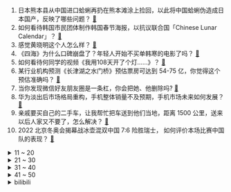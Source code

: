 1. 日本熊本县从中国进口蛤蜊再扔在熊本滩涂上捡回，以此将中国蛤蜊伪造成日本国产，反映了哪些问题？ [:link:](https://www.zhihu.com/question/514421351)
2. 如何看待韩国市民团体制作韩国春节海报，以抗议联合国「Chinese Lunar Calendar」？ [:link:](https://www.zhihu.com/question/514452431)
3. 感觉黄晓明这个人怎么样？ [:link:](https://www.zhihu.com/question/267383433)
4. 《四海》为什么口碑崩盘了？年轻人开始不买单韩寒的电影了吗？ [:link:](https://www.zhihu.com/question/514325778)
5. 如何看待何同学的视频《我用108天开了个灯......》？ [:link:](https://www.zhihu.com/question/514473758)
6. 某行业机构预测《长津湖之水门桥》预估票房可达到 54-75 亿，你觉得这个预估准确吗？ [:link:](https://www.zhihu.com/question/513062066)
7. 当你发现微信好友朋友圈是一条杠，你会把她、他删除吗? [:link:](https://www.zhihu.com/question/383366388)
8. 华为淡出后市场格局重构，手机整体销量不及预期，手机市场未来如何发展？ [:link:](https://www.zhihu.com/question/513981147)
9. 亲戚要买自己的二手车，让我帮忙把车送到他们当地，距离 1500 公里，送来以后人家又不要了，怎么解决？ [:link:](https://www.zhihu.com/question/513772107)
10. 2022 北京冬奥会揭幕战冰壶混双中国 7:6 险胜瑞士， 如何评价本场比赛中国队的表现？ [:link:](https://www.zhihu.com/question/514473587)
<details>
<summary>11 ~ 20</summary>

11. 如何看待原神 2021 年近 300 亿流水，米哈游游戏利润或超网易？ [:link:](https://www.zhihu.com/question/514135285)
12. 你还记得小时候过年的样子吗？这个春节有哪些地方变得「不一样」了？ [:link:](https://www.zhihu.com/question/513477241)
13. 叙利亚提前无缘世界杯后，叙利亚足协宣布解散国家队行政机关和所有技术人员，如何看待这一决策？ [:link:](https://www.zhihu.com/question/514477011)
14. 网红博主「刘墉干净又卫生」在印度得新冠肺炎 8 天后转好，新冠肺炎转好后是什么感受？ [:link:](https://www.zhihu.com/question/513358321)
15. 致幻蘑菇见手青有望成为抗抑郁速效药，这有什么科学根据吗？ [:link:](https://www.zhihu.com/question/513990265)
16. 东北菜街边小店，为何菜量大肉量大用料足且便宜，这样子不会亏本吗？ [:link:](https://www.zhihu.com/question/509461468)
17. 孩子快两岁了，特别嚣张，谁都敢打，说也不听，我应该怎么去正确引导他？ [:link:](https://www.zhihu.com/question/513729289)
18. 男朋友没有买房的打算，可我妈妈觉得要结婚就要有一套房子，怎么办？ [:link:](https://www.zhihu.com/question/514463562)
19. 为什么北方人冬天非常重视脚部保暖，而南方有些人可以光脚穿拖鞋？ [:link:](https://www.zhihu.com/question/508503848)
20. 在凤凰网看到有篇文说，越南官方网站年初一刊文提到“春节起源于越南”，大家都抢着要春节是好事还是坏事？ [:link:](https://www.zhihu.com/question/514419286)
</details>
<details>
<summary>21 ~ 30</summary>

21. 看完电影《蜘蛛侠3英雄无归》你有什么感想？ [:link:](https://www.zhihu.com/question/506317320)
22. 初三现在努力来得及吗？ [:link:](https://www.zhihu.com/question/513559468)
23. 2022 情人节送什么礼物比较好？ [:link:](https://www.zhihu.com/question/513079686)
24. 有没有暗示自己不开心的文案呀？ [:link:](https://www.zhihu.com/question/492222540)
25. 送女朋友的香水或口红有无推荐？ [:link:](https://www.zhihu.com/question/503200013)
26. 男子持续退货假苹果机骗取 636 万，被判服刑 26 个月，为何苹果公司会被这一套路诈骗？ [:link:](https://www.zhihu.com/question/514441398)
27. 2022 年最稳的理财方式是什么？ [:link:](https://www.zhihu.com/question/509663518)
28. 2022 年 1 月 30 日「老饭骨大爷」郑秀生去世，他给你带来的影响有哪些？ [:link:](https://www.zhihu.com/question/514195090)
29. 如何评价辽宁卫视 2022 年春节联欢晚会？ [:link:](https://www.zhihu.com/question/514115165)
30. 有哪些典型的中式恐怖？ [:link:](https://www.zhihu.com/question/485662049)
</details>
<details>
<summary>31 ~ 40</summary>

31. 如果科学家发现一个超级物理理论足以让如今所有物理理论崩溃，那么这个理论最有可能是什么并且最接近现实？ [:link:](https://www.zhihu.com/question/512430394)
32. 我表弟于1月29日，因心脏主动脉破裂抢救无效而去，想请教一下各位过程中院方有否疏忽的责任？ [:link:](https://www.zhihu.com/question/514113263)
33. 过年了，我家两个孩子，家里亲戚都是一个孩子，互相给压岁钱，这怎么给？ [:link:](https://www.zhihu.com/question/367136570)
34. 我是一名高中生，我想取得好成绩可是不知道怎么努力，哪位大神能告诉我一下? [:link:](https://www.zhihu.com/question/514365365)
35. 如何看待综艺《半熟恋人》中单亲妈妈罗拉的 cp 走向？俞悦和王能能谁更适合她? [:link:](https://www.zhihu.com/question/512405022)
36. 玩儿摩托车的人看《四海》是什么感受? [:link:](https://www.zhihu.com/question/514094246)
37. 考研建议自学吗？ [:link:](https://www.zhihu.com/question/483570748)
38. 为什么我在社交里总是处于弱势，包括和朋友交往? [:link:](https://www.zhihu.com/question/432333106)
39. 为什么一定一定要上高中？ [:link:](https://www.zhihu.com/question/514363196)
40. 如何评价米哈游修改规则，多人账号被找回? [:link:](https://www.zhihu.com/question/514285599)
</details>
<details>
<summary>41 ~ 50</summary>

41. 孩子最好几岁开始和大人分床睡？为什么？ [:link:](https://www.zhihu.com/question/453128512)
42. 暗恋是什么滋味的呢？ [:link:](https://www.zhihu.com/question/511186535)
43. 如何以“我爹造反了，我成了最为尊贵的嫡公主”为开头写一篇文？ [:link:](https://www.zhihu.com/question/502656846)
44. 假如你能对刚入二次元的你推荐6部番，你会推荐哪六部？ [:link:](https://www.zhihu.com/question/514306264)
45. 徐克导演的电影《长津湖之水门桥》，开分7.2，你觉得高了还是低了？ [:link:](https://www.zhihu.com/question/514341945)
46. 在科学史上，有什么解释非常错误，但预测非常准确的例子？ [:link:](https://www.zhihu.com/question/513364342)
47. 有哪些家居好物，一旦用过一次，就再也离不开了？ [:link:](https://www.zhihu.com/question/401749957)
48. 如何评价 IDC 公布的 2021 中国折叠屏手机市场份额排行榜，华为以 49.3% 的成绩位居第一？ [:link:](https://www.zhihu.com/question/514084534)
49. 北京冬奥会火炬传递于 2 月 2 日上午在北京启动，你对这次火炬传递有哪些期待？ [:link:](https://www.zhihu.com/question/514322362)
50. 中配是否真的很差？为什么日漫日配看不起中配？ [:link:](https://www.zhihu.com/question/505278946)
</details><details>
<summary>bilibili</summary>

1. 2022我的世界拜年纪 [:link:](//www.bilibili.com/video/BV1kq4y1F7Uh)
2. 【老番茄】大傻子福尔摩斯 [:link:](//www.bilibili.com/video/BV1xF411H7tw)
3. 【何同学】我用108天开了个灯...... [:link:](//www.bilibili.com/video/BV1244y1p7kt)
4. B站UP主，办了个电影节！ [:link:](//www.bilibili.com/video/BV1Pu411d7rh)
5. 《原神》飞彩镌流年活动过场动画-「岁华流彩」 [:link:](//www.bilibili.com/video/BV1Nr4y1Y7V5)
6. 2022哔哩哔哩拜年纪 [:link:](//www.bilibili.com/video/BV1fR4y1T7aV)
7. 【亮记生物鉴定】网络热传生物鉴定37 [:link:](//www.bilibili.com/video/BV1eY411t7MJ)
8. 除夕在印度买牛肉做大餐。 [:link:](//www.bilibili.com/video/BV1vF411H7ZG)
9. 大爷，一路走好。 [:link:](//www.bilibili.com/video/BV1hZ4y1d7qr)
10. 给老弟一个难忘的新年，祝大家新年快乐。 [:link:](//www.bilibili.com/video/BV1Lr4y1Y7v7)
<details>
<summary>11 ~ 20</summary>

11. 脸都不要了 [:link:](//www.bilibili.com/video/BV1or4y1a71j)
12. 《野营》 [:link:](//www.bilibili.com/video/BV1pR4y1j7CK)
13. 自从做了UP主，警察，诈骗犯，黑产都关注了我 [:link:](//www.bilibili.com/video/BV1ZR4y1T71H)
14. 老师：有谁可以报个警么… [:link:](//www.bilibili.com/video/BV1sq4y1h79t)
15. 文艺复兴？直接来吧！ [:link:](//www.bilibili.com/video/BV1Pa41127ay)
16. 【全明星贺岁】废土囧途 [:link:](//www.bilibili.com/video/BV1Nr4y1Y7aD)
17. 在农村结婚是一种什么体验！ [:link:](//www.bilibili.com/video/BV1Gu411d7cw)
18. 【时代少年团】TNT《年夜饭特辑》 [:link:](//www.bilibili.com/video/BV1dT4y1k7G4)
19. 某up给粉丝拜年 , 然而 [:link:](//www.bilibili.com/video/BV1xr4y1Y7Tu)
20. 谁能骗走英国一艘巡洋舰？【硬核狠人25】 [:link:](//www.bilibili.com/video/BV1HS4y1V7hn)
</details>
<details>
<summary>21 ~ 30</summary>

21. 年度极限挑战【2022拜年纪单品】 [:link:](//www.bilibili.com/video/BV1c5411f75g)
22. 耗时半年！我做了一款免费游戏上架steam啦！ [:link:](//www.bilibili.com/video/BV1EP4y1A7SR)
23. 水 星 迫 降 青 春 版 ！！？ [:link:](//www.bilibili.com/video/BV1wS4y157vB)
24. 【原创音乐】《除夕》A-SOUL全新团曲MV【2022拜年纪单品】 [:link:](//www.bilibili.com/video/BV1Ga41127eH)
25. 去找山城小栗旬剪头发，被他当成男生了？？第一次在男士理发馆理发 [:link:](//www.bilibili.com/video/BV1Gr4y1Y7Pi)
26. 奇怪的春节【2022拜年纪单品】 [:link:](//www.bilibili.com/video/BV1B5411Z7f3)
27. 虎年吉祥走鸿运，乐观奋斗万事成！加油！奥利给！哈哈哈哈哈哈哈 [:link:](//www.bilibili.com/video/BV1yT4y1k774)
28. 【2022·东方华灯宴】 [:link:](//www.bilibili.com/video/BV16q4y1h7xX)
29. 弈【2022拜年纪单品】 [:link:](//www.bilibili.com/video/BV1q34y1271d)
30. 拉宏桑vs山城小栗旬 [:link:](//www.bilibili.com/video/BV1SS4y1y7dT)
</details>
<details>
<summary>31 ~ 40</summary>

31. 听君一席话，拜年废话 ！！！ [:link:](//www.bilibili.com/video/BV1or4y1a7ht)
32. 等了一年，我终于拉出了这碗红油辣子牛肉面…… [:link:](//www.bilibili.com/video/BV1KF411J7Ri)
33. 【没啥用科技】 干翻元宇宙！ [:link:](//www.bilibili.com/video/BV1P5411f7A3)
34. 《明日方舟》EP - 随意随意呀 [:link:](//www.bilibili.com/video/BV1Wm4y1f7NM)
35. 过年期间的内心独白（壹） [:link:](//www.bilibili.com/video/BV1oa411m7QQ)
36. 把过年技能玩明白了 [:link:](//www.bilibili.com/video/BV1ru411R7gZ)
37. 不拿群众一针一线，那如何用农村包围城市？【思维实验室】 [:link:](//www.bilibili.com/video/BV1eS4y1y7D7)
38. 【春节档全明星】弯转大了，容易扯着淡！ [:link:](//www.bilibili.com/video/BV1SP4y1N78D)
39. 《当代年轻人回复亲戚指南》 [:link:](//www.bilibili.com/video/BV1x3411E7Lc)
40. 《原神》爆肝1年3000小时完成的手书：「旅行日记」畅游7个国度 [:link:](//www.bilibili.com/video/BV1i34y127hk)
</details>
<details>
<summary>41 ~ 50</summary>

41. 【原神】横跨耗时2年！集成的手书！你绝对见过其中某张图只要你是原神玩家 [:link:](//www.bilibili.com/video/BV1ab4y1j7be)
42. 爆肝684个小时！我们成功造出群玉阁！ [:link:](//www.bilibili.com/video/BV1iZ4y1d7vJ)
43. 妈，我带朋友回家了 [:link:](//www.bilibili.com/video/BV1Zm4y1f7q5)
44. 听说点开这个视频的人都…… [:link:](//www.bilibili.com/video/BV16Z4y1d7D5)
45. 邓超眼中的自己 vs 春晚观众眼中的邓超 [:link:](//www.bilibili.com/video/BV1yL4y1W7d1)
46. 生活很累，猫猫受罪！ [:link:](//www.bilibili.com/video/BV1c44y1W7Di)
47. 和消防员一起过除夕，居然出现警情，整一盘顶配版蒜蓉海鲜大咖压压惊 [:link:](//www.bilibili.com/video/BV1FR4y1M7Xz)
48. 我的汉婚视频，被拍成了古偶剧！见者有喜气…… [:link:](//www.bilibili.com/video/BV1k44y1p7Cw)
49. 路边发现一只冻僵的大喵，把他埋了。 [:link:](//www.bilibili.com/video/BV1Sm4y1f7sp)
50. 排名第一的叉烧饭，好吃到舔碗？新系列开启！【还愿挑战06-囍囍港式茶餐厅】 [:link:](//www.bilibili.com/video/BV1oa41117bs)
</details>
<details>
<summary>51 ~ 60</summary>

51. D大调卡农 —  献给生命中的每一个时刻【2022拜年纪单品】 [:link:](//www.bilibili.com/video/BV1gr4y1Y7Xa)
52. 《奇行种模拟器》 [:link:](//www.bilibili.com/video/BV1sS4y1y7yp)
53. 【散人】i wanna的最难死亡驾考 谁玩谁崩溃 [:link:](//www.bilibili.com/video/BV1644y1p79p)
54. 这个沙雕短片看完笑了我五天！！！ [:link:](//www.bilibili.com/video/BV1h44y1p7Ph)
55. 快乐手帐【2022拜年纪单品】 [:link:](//www.bilibili.com/video/BV1t34y1273b)
56. 2022王者荣耀新春会「好梦三连」 [:link:](//www.bilibili.com/video/BV1Pb4y1E7bh)
57. 【法式甜点大师Amaury Guichon】巧克力老虎（两只） [:link:](//www.bilibili.com/video/BV1Ga41127uJ)
58. 危！让丈母娘躲在车后座…女友一上车就跟我撒娇结果社死了？ [:link:](//www.bilibili.com/video/BV1qZ4y1d7uH)
59. 有好有坏，就它最烂！《四海》《奇迹》《水门桥》《奇迹》《狙击手》《这个杀手不太冷静》《筐出未来》《熊出没重返地球》 [:link:](//www.bilibili.com/video/BV1Cb4y1E7eN)
60. 中国足球连都不要了？国足1-3越南，刷新国足耻辱！ [:link:](//www.bilibili.com/video/BV1mq4y1F73x)
</details>
<details>
<summary>61 ~ 70</summary>

61. 机关柜中柜 [:link:](//www.bilibili.com/video/BV16P4y1N7mf)
62. 满级拜年方式 [:link:](//www.bilibili.com/video/BV18R4y1j7vV)
63. 某显卡公司：“顾客愿意接受涨价”？揭露2021显卡价格暴涨内幕！ [:link:](//www.bilibili.com/video/BV1Cm4y1o7ry)
64. 当代大学生返乡现状 [:link:](//www.bilibili.com/video/BV1KS4y157En)
65. 挑战一斤魔鬼辣丝！这没有传说中那么的吓人啊！ [:link:](//www.bilibili.com/video/BV1Zr4y1a7ta)
66. 【罗翔】新的一年树新的flag！给大家拜年了~ [:link:](//www.bilibili.com/video/BV1oa411m7Hq)
67. 【医学博士】如何千杯不醉？丨如何快速解酒？ [:link:](//www.bilibili.com/video/BV1XS4y1L7gU)
68. “可惜爱不是三言两语，我也不再是十六七岁” [:link:](//www.bilibili.com/video/BV1NL4y1474s)
69. 大胆点，一个赞一套理综，反正也没人看... [:link:](//www.bilibili.com/video/BV19Y411t7cw)
70. 【小魔】边防战士说很甜的雪，到底能不能吃？ [:link:](//www.bilibili.com/video/BV1Ku411d7qM)
</details>
<details>
<summary>71 ~ 80</summary>

71. 2022特摄区拜年纪！隆冬难凉热血魂！ [:link:](//www.bilibili.com/video/BV1KZ4y1f7MS)
72. 云顶S6.5-全英雄羁绊实战-3星泽丽全球首次曝光 [:link:](//www.bilibili.com/video/BV1Hq4y1h71A)
73. 周深、杨洪基温情献唱《错位时空》 [:link:](//www.bilibili.com/video/BV1bT4y1k7Uh)
74. 不买会后悔的10款游戏推荐，极品好玩！【Steam新年特卖】 [:link:](//www.bilibili.com/video/BV1Lr4y1Y7ja)
75. 怎 么 让 女 友 无 意 间 看 到 ？ [:link:](//www.bilibili.com/video/BV1ZY4114739)
76. 央视真的丝毫没有吝啬对他的夸奖 [:link:](//www.bilibili.com/video/BV173411a71o)
77. 【虎年说虎】春节“被迫营业”的百兽之王！ [:link:](//www.bilibili.com/video/BV1Um4y1f7Lr)
78. 【原神｜手书｜璃月】🏮“托身白刃里，杀人红尘中” [:link:](//www.bilibili.com/video/BV1hm4y1o7pT)
79. 现实版“超级风火轮”，贾芳芳超高难度蹦床惊呆所有选手， [:link:](//www.bilibili.com/video/BV153411E7xv)
80. 健身房鲨人事件【2022拜年纪单品】 [:link:](//www.bilibili.com/video/BV1tR4y1j7aZ)
</details>
<details>
<summary>81 ~ 90</summary>

81. “经过同意才拿”漠叔宣传农村人品高尚，村民纷纷夸奖 [:link:](//www.bilibili.com/video/BV1Tb4y1J7So)
82. 【高燃】全网首部武术版英雄联盟！ [:link:](//www.bilibili.com/video/BV1YL4y1W7Aj)
83. “中国人的辈分可以复杂到什么程度” [:link:](//www.bilibili.com/video/BV1P3411E7no)
84. 旧时代的船票！是否能登上新时代的客船！ [:link:](//www.bilibili.com/video/BV1iF411H7eq)
85. 2022【真】美国大春晚来了 [:link:](//www.bilibili.com/video/BV1K3411E72s)
86. 谁能想到国内最强特效团队，居然出自一个情景喜剧！ [:link:](//www.bilibili.com/video/BV1p34y1y7MW)
87. 过年时的满级父母 [:link:](//www.bilibili.com/video/BV1mL4y1x75m)
88. 【春节】刘德华《恭喜发财》春节必听神曲！祝大家新年快乐！ [:link:](//www.bilibili.com/video/BV1zZ4y1d7jH)
89. 花费6000元抽干500平米荒废的鱼塘，里面会有多少鱼呢？我家年夜饭的鱼就靠它了 [:link:](//www.bilibili.com/video/BV11S4y1y7V5)
90. 只要攻击玩家就会变得「更加年轻」？？！ [:link:](//www.bilibili.com/video/BV1hP4y1A7Ay)
</details>
<details>
<summary>91 ~ 100</summary>

91. “央视：冰荒马乱，招冰买马” [:link:](//www.bilibili.com/video/BV1fS4y1V7c7)
92. 尽管遭受过许多恶意，仍将善良留给每一个人。他总是这样谦逊有礼，又不失温度。 [:link:](//www.bilibili.com/video/BV1wT4y1C7Us)
93. 【 梦 幻 联 动 】 大 哥 大 嫂 ，过 年 好 ！！！（ 2.0版本 ） [:link:](//www.bilibili.com/video/BV1NZ4y1Z7Zh)
94. 阿真祝大家新年快乐 [:link:](//www.bilibili.com/video/BV1iS4y1y76e)
95. 按照帅小伙的方法做辣子鸡，辣椒都给他全部干没！ [:link:](//www.bilibili.com/video/BV1Pb4y1J7vr)
96. 4k极致画质-自制致敬新海诚作品-CG版短片《我们仍未知晓的天空之蓝》 [:link:](//www.bilibili.com/video/BV1YZ4y1Z7FW)
97. 快乐一哥 宋家腾 的普通十多年 [:link:](//www.bilibili.com/video/BV16b4y1j75v)
98. 爪爪冷，用尾巴垫一下就好啦 [:link:](//www.bilibili.com/video/BV15b4y1E7TG)
99. 【迪迦前传】第三章：神女【TIGA ORIGINAL】 [:link:](//www.bilibili.com/video/BV1Du411R7np)
100. 祝大家春节快乐 [:link:](//www.bilibili.com/video/BV1km4y1o7Fb)
</details></details>